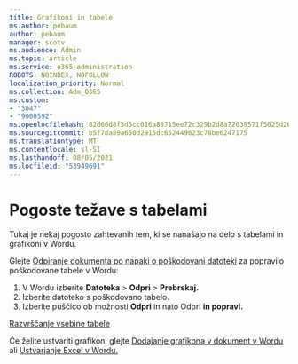 ```yaml
---
title: Grafikoni in tabele
ms.author: pebaum
author: pebaum
manager: scotv
ms.audience: Admin
ms.topic: article
ms.service: o365-administration
ROBOTS: NOINDEX, NOFOLLOW
localization_priority: Normal
ms.collection: Adm_O365
ms.custom:
- "3047"
- "9000592"
ms.openlocfilehash: 82d66d8f3d5cc016a88715ee72c329b2d8a72039571f5025d267339e9f3126a6
ms.sourcegitcommit: b5f7da89a650d2915dc652449623c78be6247175
ms.translationtype: MT
ms.contentlocale: sl-SI
ms.lasthandoff: 08/05/2021
ms.locfileid: "53949691"
---
```

# <a name="common-issues-with-tables"></a>Pogoste težave s tabelami 

Tukaj je nekaj pogosto zahtevanih tem, ki se nanašajo na delo s tabelami in grafikoni v Wordu.

Glejte [Odpiranje dokumenta po napaki o poškodovani datoteki](https://support.office.com/article/47df9d48-2165-4411-a699-1786ac734bc3) za popravilo poškodovane tabele v Wordu:

 1. V Wordu izberite **Datoteka**  >  **Odpri**  >  **Prebrskaj.**
 2. Izberite datoteko s poškodovano tabelo.
 3. Izberite puščico ob možnosti **Odpri** in nato Odpri **in popravi.**

[Razvrščanje vsebine tabele](https://support.office.com/article/F8392477-4613-49CD-ABA6-7C2E48F1D91F)

Če želite ustvariti grafikon, glejte [Dodajanje grafikona v dokument v Wordu](https://support.office.com/article/ff48e3eb-5e04-4368-a39e-20df7c798932) ali [Ustvarjanje Excel v Wordu.](https://support.office.com/article/11A7D2F0-4487-4A9B-BBC6-D50916CD4A57)